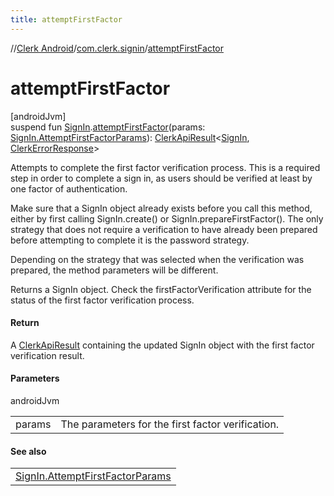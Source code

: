 ```yaml
---
title: attemptFirstFactor
---
```

//[Clerk Android](../../index.html)/[com.clerk.signin](index.html)/[attemptFirstFactor](attempt-first-factor.html)



# attemptFirstFactor



[androidJvm]\
suspend fun [SignIn](-sign-in/index.html).[attemptFirstFactor](attempt-first-factor.html)(params: [SignIn.AttemptFirstFactorParams](-sign-in/-attempt-first-factor-params/index.html)): [ClerkApiResult](../com.clerk.network.serialization/-clerk-api-result/index.html)&lt;[SignIn](-sign-in/index.html), [ClerkErrorResponse](../com.clerk.model.error/-clerk-error-response/index.html)&gt;



Attempts to complete the first factor verification process. This is a required step in order to complete a sign in, as users should be verified at least by one factor of authentication.



Make sure that a SignIn object already exists before you call this method, either by first calling SignIn.create() or SignIn.prepareFirstFactor(). The only strategy that does not require a verification to have already been prepared before attempting to complete it is the password strategy.



Depending on the strategy that was selected when the verification was prepared, the method parameters will be different.



Returns a SignIn object. Check the firstFactorVerification attribute for the status of the first factor verification process.



#### Return



A [ClerkApiResult](../com.clerk.network.serialization/-clerk-api-result/index.html) containing the updated SignIn object with the first factor verification result.



#### Parameters


androidJvm

| | |
|---|---|
| params | The parameters for the first factor verification. |



#### See also


| |
|---|
| [SignIn.AttemptFirstFactorParams](-sign-in/-attempt-first-factor-params/index.html) |



